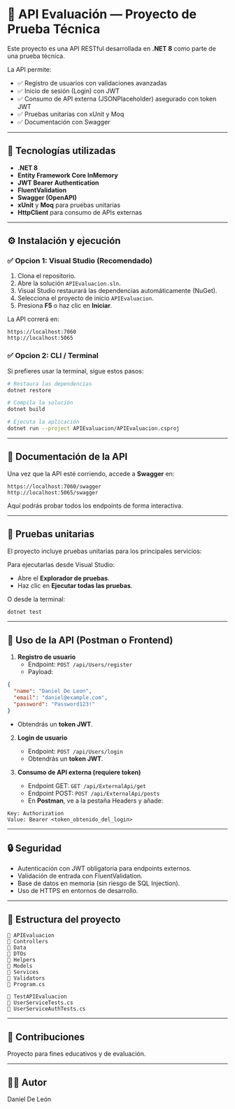 # 🧹 API Evaluación — Proyecto de Prueba Técnica

Este proyecto es una API RESTful desarrollada en **.NET 8** como parte de una prueba técnica.

La API permite:
- ✅ Registro de usuarios con validaciones avanzadas
- ✅ Inicio de sesión (Login) con JWT
- ✅ Consumo de API externa (JSONPlaceholder) asegurado con token JWT
- ✅ Pruebas unitarias con xUnit y Moq
- ✅ Documentación con Swagger



---

## 🚀 Tecnologías utilizadas

- **.NET 8**
- **Entity Framework Core InMemory**
- **JWT Bearer Authentication**
- **FluentValidation**
- **Swagger (OpenAPI)**
- **xUnit** y **Moq** para pruebas unitarias
- **HttpClient** para consumo de APIs externas

---

## ⚙️ Instalación y ejecución

### ✅ Opcion 1: Visual Studio (Recomendado)

1. Clona el repositorio.
2. Abre la solución `APIEvaluacion.sln`.
3. Visual Studio restaurará las dependencias automáticamente (NuGet).
4. Selecciona el proyecto de inicio `APIEvaluacion`.
5. Presiona **F5** o haz clic en **Iniciar**.

La API correrá en:
```
https://localhost:7060
http://localhost:5065
```

### ✅ Opcion 2: CLI / Terminal

Si prefieres usar la terminal, sigue estos pasos:

```bash
# Restaura las dependencias
dotnet restore

# Compila la solución
dotnet build

# Ejecuta la aplicación
dotnet run --project APIEvaluacion/APIEvaluacion.csproj
```

---

## 📖 Documentación de la API

Una vez que la API esté corriendo, accede a **Swagger** en:

```
https://localhost:7060/swagger
http://localhost:5065/swagger
```

Aquí podrás probar todos los endpoints de forma interactiva.

---

## 🧪 Pruebas unitarias

El proyecto incluye pruebas unitarias para los principales servicios:

Para ejecutarlas desde Visual Studio:
- Abre el **Explorador de pruebas**.
- Haz clic en **Ejecutar todas las pruebas**.

O desde la terminal:

```bash
dotnet test
```

---

## 📡 Uso de la API (Postman o Frontend)

1. **Registro de usuario**
   - Endpoint: `POST /api/Users/register`
   - Payload:
```json
{
  "name": "Daniel De Leon",
  "email": "daniel@example.com",
  "password": "Password123!"
}
```
- Obtendrás un **token JWT**.

2. **Login de usuario**
   - Endpoint: `POST /api/Users/login`
   - Obtendrás un **token JWT**.

3. **Consumo de API externa (requiere token)**
   - Endpoint GET: `GET /api/ExternalApi/get`
   - Endpoint POST: `POST /api/ExternalApi/posts`
   - En **Postman**, ve a la pestaña Headers y añade:
```
Key: Authorization
Value: Bearer <token_obtenido_del_login>
```

---

## 🔒 Seguridad

- Autenticación con JWT obligatoria para endpoints externos.
- Validación de entrada con FluentValidation.
- Base de datos en memoria (sin riesgo de SQL Injection).
- Uso de HTTPS en entornos de desarrollo.

---

## 📁 Estructura del proyecto

```
📆 APIEvaluacion
🔺️ Controllers
🔺️ Data
🔺️ DTOs
🔺️ Helpers
🔺️ Models
🔺️ Services
🔺️ Validators
🔺️ Program.cs

📆 TestAPIEvaluacion
🔺️ UserServiceTests.cs
🔺️ UserServiceAuthTests.cs
```

---

## 🙌 Contribuciones

Proyecto para fines educativos y de evaluación.  


---

## 🧑‍💻 Autor

Daniel De León

